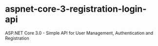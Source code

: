 # aspnet-core-3-registration-login-api

ASP.NET Core 3.0 - Simple API for User Management, Authentication and Registration

